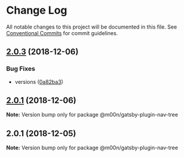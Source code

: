 # Change Log

All notable changes to this project will be documented in this file.
See [Conventional Commits](https://conventionalcommits.org) for commit guidelines.

## [2.0.3](https://github.com/6stars/gatsby-docs/compare/@m00n/gatsby-plugin-nav-tree@2.0.1...@m00n/gatsby-plugin-nav-tree@2.0.3) (2018-12-06)


### Bug Fixes

* versions ([0a82ba3](https://github.com/6stars/gatsby-docs/commit/0a82ba3))





## [2.0.1](https://github.com/6stars/gatsby-docs/compare/@m00n/gatsby-plugin-nav-tree@2.0.1...@m00n/gatsby-plugin-nav-tree@2.0.1) (2018-12-06)

**Note:** Version bump only for package @m00n/gatsby-plugin-nav-tree





## 2.0.1 (2018-12-05)

**Note:** Version bump only for package @m00n/gatsby-plugin-nav-tree
